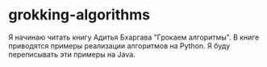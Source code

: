 # grokking-algorithms
Я начинаю читать книгу Адитья Бхаргава "Грокаем алгоритмы". В книге приводятся примеры реализации алгоритмов на Python. Я буду переписывать эти примеры на Java.
